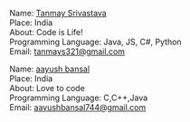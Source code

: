 Name: [Tanmay Srivastava](https://github.com/Tanmay17)<br/>
Place: India<br/>
About: Code is Life!<br/>
Programming Language: Java, JS, C#, Python<br/>
Email: tanmays321@gmail.com<br/>

Name: [aayush bansal](https://github.com/banaayush77)<br/>
Place: India<br/>
About: Love to code<br/>
Programming Language: C,C++,Java<br/>
Email: aayushbansal744@gmail.com<br/>
